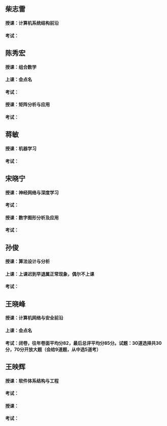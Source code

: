 ## 柴志雷
  #### 授课：计算机系统结构前沿
  #### 考试：


## 陈秀宏
  #### 授课：组合数学
  #### 上课：会点名
  #### 考试：
  #### 授课：矩阵分析与应用
  #### 考试：

## 蒋敏
  #### 授课：机器学习
  #### 考试：


## 宋晓宁
  #### 授课：神经网络与深度学习
  #### 考试：
  #### 授课：数字图形分析及应用
  #### 考试：


## 孙俊
  #### 授课：算法设计与分析
  #### 上课：上课迟到早退属正常现象，偶尔不上课
  #### 考试：


## 王晓峰
  #### 授课：计算机网络与安全前沿
  #### 上课：会点名
  #### 考试：闭卷，往年卷面平均分82，最后总评平均分85分。试题：30道选择共30分，70分开放大题（会给9道题，从中选5道考）


## 王映辉
  #### 授课：软件体系结构与工程
  #### 考试：

  #### 授课：
  #### 考试：
